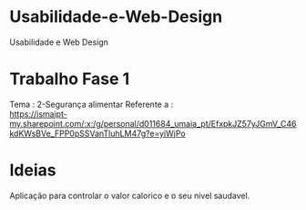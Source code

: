 # Usabilidade-e-Web-Design
Usabilidade e Web Design
# Trabalho Fase 1
Tema : 2-Segurança alimentar
Referente a : <br>
https://ismaipt-my.sharepoint.com/:x:/g/personal/d011684_umaia_pt/EfxpkJZ57yJGmV_C46kdKWsBVe_FPP0pSSVanTluhLM47g?e=yiWjPo
# Ideias
Aplicação para controlar o valor calorico e o seu nivel saudavel.

# 
